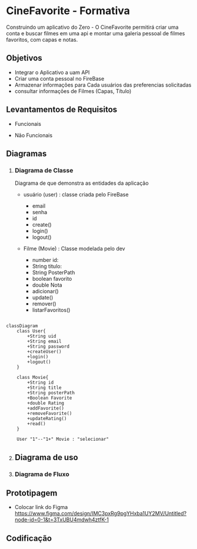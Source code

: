 # CineFavorite - Formativa

Construindo um aplicativo do Zero - O CineFavorite permitirá criar uma conta e buscar filmes em uma api e montar uma galeria pessoal de filmes favoritos, com capas e notas.

## Objetivos

- Integrar o Aplicativo a uam API
- Criar uma conta pessoal no FireBase
- Armazenar informações para Cada usuários das preferencias solicitadas
- consultar informações de Filmes (Capas, Título)

## Levantamentos de Requisitos

- Funcionais

- Não Funcionais

## Diagramas

1. ### Diagrama de Classe

   Diagrama de que demonstra as entidades da aplicação

   - usuário (user) : classe criada pelo FireBase

     - email
     - senha
     - id
     - create()
     - login()
     - logout()

   - Filme (Movie) : Classe modelada pelo dev
     - number id:
     - String titulo:
     - String PosterPath
     - boolean favorito
     - double Nota
     - adicionar()
     - update()
     - remover()
     - listarFavoritos()

```mermaid

classDiagram
    class User{
        +String uid
        +String email
        +String password
        +createUser()
        +login()
        +logout()
    }

    class Movie{
        +String id
        +String title
        +String posterPath
        +Boolean Favorite
        +double Rating
        +addFavorite()
        +removeFavorite()
        +updateRating()
        +read()
    }

    User "1"--"1+" Movie : "selecionar"
```

2. ## Diagrama de uso

3. ### Diagrama de Fluxo

## Prototipagem

- Colocar link do Figma
https://www.figma.com/design/IMC3pxRg9pgYHxba1UY2MV/Untitled?node-id=0-1&t=3TxUBU4mdwh4ztfK-1

## Codificação
